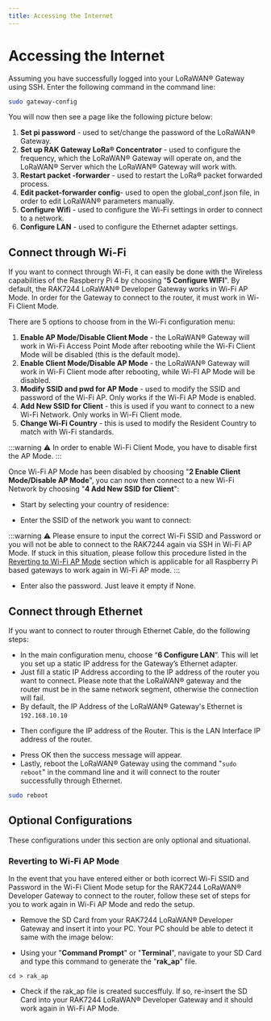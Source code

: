 ```yaml
---
title: Accessing the Internet
---
```


# Accessing the Internet
Assuming you have successfully logged into your LoRaWAN® Gateway using SSH. Enter the following command in the command line:
```sh
sudo gateway-config
```

You will now then see a page like the following picture below:

<rk-img
  src="/assets/images/quick-start-guide/rak7244/5.accessing the internet/config-options.png"
  width="100%"
  figure-number="1"
  caption="Configuration Options for the Gateway"
/>

1. **Set pi password** - used to set/change the password of the LoRaWAN® Gateway.
2. **Set up RAK Gateway LoRa® Concentrator** - used to configure the frequency, which the LoRaWAN® Gateway will operate on, and the LoRaWAN® Server which the LoRaWAN® Gateway will work with.
3. **Restart packet -forwarder** - used to restart the LoRa® packet forwarded process.
4. **Edit packet-forwarder config**- used to open the global_conf.json file, in order to edit LoRaWAN® parameters manually.
5. **Configure Wifi** - used to configure the Wi-Fi settings in order to connect to a network.
6. **Configure LAN** - used to configure the Ethernet adapter settings.

## Connect through Wi-Fi
If you want to connect through Wi-Fi, it can easily be done with the Wireless capabilities of the Raspberry Pi 4 by choosing "**5 Configure WIFI**". By default, the RAK7244 LoRaWAN® Developer Gateway works in Wi-Fi AP Mode. In order for the Gateway to connect to the router, it must work in Wi-Fi Client Mode.

<rk-img
  src="/assets/images/quick-start-guide/rak7244/5.accessing the internet/wifi-config.png"
  width="100%"
  figure-number="2"
  caption="Configuration options for WIFI"
/>

There are 5 options to choose from in the Wi-Fi configuration menu:

1. **Enable AP Mode/Disable Client Mode** - the LoRaWAN® Gateway will work in Wi-Fi Access Point Mode after rebooting while the Wi-Fi Client Mode will be disabled (this is the default mode).
2. **Enable Client Mode/Disable AP Mode** - the LoRaWAN® Gateway will work in Wi-Fi Client mode after rebooting, while Wi-FI AP Mode will be disabled.
3. **Modify SSID and pwd for AP Mode** - used to modify the SSID and password of the Wi-Fi AP. Only works if the Wi-Fi AP Mode is enabled.
4. **Add New SSID for Client** - this is used if you want to connect to a new Wi-Fi Network. Only works in Wi-Fi Client mode.
5. **Change Wi-Fi Country** - this is used to modify the Resident Country to match with Wi-Fi standards.

:::warning
:warning: In order to enable Wi-Fi Client Mode, you have to disable first the AP Mode.
:::

Once Wi-Fi AP Mode has been disabled by choosing "**2 Enable Client Mode/Disable AP Mode**", you can now then connect to a new Wi-Fi Network by choosing "**4 Add New SSID for Client**":

<rk-img
  src="/assets/images/quick-start-guide/rak7244/5.accessing the internet/wifi-ssid.png"
  width="100%"
  figure-number="3"
  caption="Add a new SSID"
/>

* Start by selecting your country of residence:

<rk-img
  src="/assets/images/quick-start-guide/rak7244/5.accessing the internet/region.png"
  width="100%"
  figure-number="4"
  caption="Selecting Country of Residence"
/>

* Enter the SSID of the network you want to connect:

:::warning
:warning: Please ensure to input the correct Wi-Fi SSID and Password or you will not be able to connect to the RAK7244 again via SSH in Wi-Fi AP Mode. If stuck in this situation, please follow this procedure listed in the [Reverting to Wi-Fi AP Mode](#reverting-to-wi-fi-ap-mode) section which is applicable for all Raspberry Pi based gateways to work again in Wi-Fi AP mode.
:::

<rk-img
  src="/assets/images/quick-start-guide/rak7244/5.accessing the internet/set-wifi.png"
  width="100%"
  figure-number="5"
  caption="SSID of the Network you want to connect to"
/>

* Enter also the password. Just leave it empty if None.

<rk-img
  src="/assets/images/quick-start-guide/rak7244/5.accessing the internet/set-password.png"
  width="100%"
  figure-number="6"
  caption="Password of the Wi-Fi"
/>

## Connect through Ethernet
If you want to connect to router through Ethernet Cable, do the following steps:

* In the main configuration menu, choose “**6 Configure LAN**”. This will let you set up a static IP address for the Gateway’s Ethernet adapter.
* Just fill a static IP Address according to the IP address of the router you want to connect. Please note that the LoRaWAN® gateway and the router must be in the same network segment, otherwise the connection will fail.
* By default, the IP Address of the LoRaWAN® Gateway's Ethernet is `192.168.10.10`

<rk-img
  src="/assets/images/quick-start-guide/rak7244/5.accessing the internet/gateway-eth-ip.png"
  width="100%"
  figure-number="7"
  caption="Default LoRaWAN® Gateway Ethernet IP Address"
/>

* Then configure the IP address of the Router. This is the LAN Interface IP address of the router.

<rk-img
  src="/assets/images/quick-start-guide/rak7244/5.accessing the internet/router-eth-ip.png"
  width="100%"
  figure-number="8"
  caption="LAN Interface IP Address of the Router"
/>

* Press OK then the success message will appear.
* Lastly, reboot the LoRaWAN® Gateway using the command "`sudo reboot`" in the command line and it will connect to the router successfully through Ethernet.
```sh
sudo reboot
```

## Optional Configurations
These configurations under this section are only optional and situational.

### Reverting to Wi-Fi AP Mode
In the event that you have entered either or both icorrect Wi-Fi SSID and Password in the Wi-Fi Client Mode setup for the RAK7244 LoRaWAN® Developer Gateway to connect to the router, follow these set of steps for you to work again in Wi-Fi AP Mode and redo the setup.

* Remove the SD Card from your RAK7244 LoRaWAN® Developer Gateway and insert it into your PC. Your PC should be able to detect it same with the image below:

<rk-img
  src="/assets/images/quick-start-guide/rak7244/5.accessing the internet/rak-ap-file.png"
  width="50%"
  figure-number="9"
  caption="Creating rak_ap file to your SD Card"
/>

* Using your "**Command Prompt**" or "**Terminal**", navigate to your SD Card and type this command to generate the "**rak_ap**" file.

```
cd > rak_ap
```

* Check if the rak_ap file is created succesffuly. If so, re-insert the SD Card into your RAK7244 LoRaWAN® Developer Gateway and it should work again in Wi-Fi AP Mode.